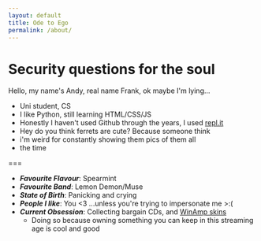 ```yaml
---
layout: default
title: Ode to Ego
permalink: /about/
---
```


<h1 id="console-banner">Security questions for the soul</h1>

Hello, my name's Andy, real name Frank, ok maybe I'm lying.\..
+ Uni student, CS
+ I like Python, still learning HTML/CSS/JS
+ Honestly I haven't used Github through the years, I used
  [repl.it](https://replit.com/@{{site.replit_username}})
+ Hey do you think ferrets are cute? Because someone think
+ i'm weird for constantly showing them pics of them all
+ the time

===

- ***Favourite Flavour***: Spearmint
- ***Favourite Band***: Lemon Demon/Muse
- ***State of Birth***: Panicking and crying
- ***People I like***: You \<3 ...unless you're trying to impersonate me \>:(
- ***Current Obsession***: Collecting bargain CDs, and [WinAmp skins](https://twitter.com/winampskins)
  - Doing so because owning something you can keep in this streaming age is cool and good



<script src="/js/misc.js"></script>
<script>
  function init() {
    typeOutText('console-banner', /*elem_id:*/
      20,  /*ms:*/
      6,  /*slowCoeff:*/
      false,  /*isCentered:*/
      true, /*endWithCursor*/
    );
  }
</script>